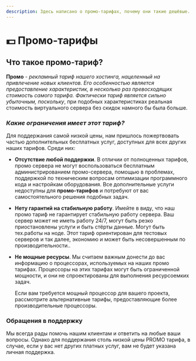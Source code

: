 ```yaml
---
description: Здесь написано о промо-тарифах, почему они такие дешёвые.
---
```


# 💵 Промо-тарифы

## Что такое промо-тариф?

**Промо** - _рекламный тариф нашего хостинга, нацеленный на привлечение новых клиентов. Его особенностью является предоставление характеристик, в несколько раз превосходящих стоимость самого тарифа. Фактически тариф является сильно убыточным, поскольку_, при подобных характеристиках реальная стоимость виртуального сервера без скидок намного бы была больше.

### _**Какие ограничения имеет этот тариф?**_

Для поддержания самой низкой цены, нам пришлось пожертвовать частью дополнительных бесплатных услуг, доступных для всех других наших тарифов. Среди них:

* **Отсутствие любой поддержки**. В отличии от полноценных тарифов, промо сервера не могут воспользоваться бесплатным администрированием промо-сервера, помощью в проблемах, поддержкой по техническим вопросам оптимизации программного кода и настройкам оборудования. Все дополнительные услуги недоступны для **промо-тарифов** и  потребуют от вас самостоятельного решения подобных задач.
* **Нету гарантий на стабильную работу**. Имейте в виду, что наш промо тариф не гарантирует стабильную работу сервера. Ваш сервер может не иметь работу 24/7, могут быть резко приостановлены услуги и быть стёрты данные. Могут быть тех.работы на ноде. Этот тариф ориентирован для тестовых серверов и так далее, экономию и может быть несовершенным по производительности..
*   **Не мощные ресурсы**. Мы считаем важным донести до вас информацию о процессорах, используемых на наших промо тарифах. Процессоры на этих тарифах могут быть ограниченной мощности, и они не спроектированы для выполнения ресурсоемких задач.

    Если вам требуется мощный процессор для вашего проекта, рассмотрите альтернативные тарифы, предоставляющие более производительные процессоры.



### Обращения в поддержку

Мы всегда рады помочь нашим клиентам и ответить на любые ваши вопросы. Однако для поддержания столь низкой цены PROMO тарифа, в случае, если у вас нет других платных услуг, вам не будет указана личная поддержка.
